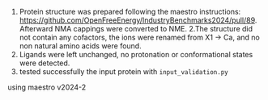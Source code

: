 1. Protein structure was prepared following the maestro instructions: https://github.com/OpenFreeEnergy/IndustryBenchmarks2024/pull/89. Afterward NMA cappings were converted to NME.
2.The structure did not contain any cofactors, the ions were renamed from X1 -> Ca, and no non
natural amino acids were found.
2. Ligands were left unchanged, no protonation or conformational states were detected.
3. tested successfully the input protein with `input_validation.py`

using maestro v2024-2